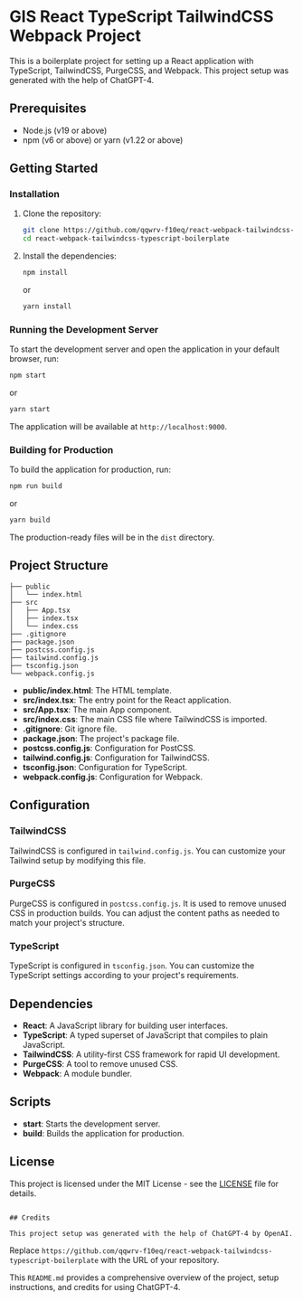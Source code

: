 # GIS React TypeScript TailwindCSS Webpack Project

This is a boilerplate project for setting up a React application with TypeScript, TailwindCSS, PurgeCSS, and Webpack. This project setup was generated with the help of ChatGPT-4.

## Prerequisites

- Node.js (v19 or above)
- npm (v6 or above) or yarn (v1.22 or above)

## Getting Started

### Installation

1. Clone the repository:

   ```sh
   git clone https://github.com/qqwrv-f10eq/react-webpack-tailwindcss-typescript-boilerplate
   cd react-webpack-tailwindcss-typescript-boilerplate
   ```

2. Install the dependencies:

   ```sh
   npm install
   ```

   or

   ```sh
   yarn install
   ```

### Running the Development Server

To start the development server and open the application in your default browser, run:

```sh
npm start
```

or

```sh
yarn start
```

The application will be available at `http://localhost:9000`.

### Building for Production

To build the application for production, run:

```sh
npm run build
```

or

```sh
yarn build
```

The production-ready files will be in the `dist` directory.

## Project Structure

```
├── public
│   └── index.html
├── src
│   ├── App.tsx
│   ├── index.tsx
│   └── index.css
├── .gitignore
├── package.json
├── postcss.config.js
├── tailwind.config.js
├── tsconfig.json
└── webpack.config.js
```

- **public/index.html**: The HTML template.
- **src/index.tsx**: The entry point for the React application.
- **src/App.tsx**: The main App component.
- **src/index.css**: The main CSS file where TailwindCSS is imported.
- **.gitignore**: Git ignore file.
- **package.json**: The project's package file.
- **postcss.config.js**: Configuration for PostCSS.
- **tailwind.config.js**: Configuration for TailwindCSS.
- **tsconfig.json**: Configuration for TypeScript.
- **webpack.config.js**: Configuration for Webpack.

## Configuration

### TailwindCSS

TailwindCSS is configured in `tailwind.config.js`. You can customize your Tailwind setup by modifying this file.

### PurgeCSS

PurgeCSS is configured in `postcss.config.js`. It is used to remove unused CSS in production builds. You can adjust the content paths as needed to match your project's structure.

### TypeScript

TypeScript is configured in `tsconfig.json`. You can customize the TypeScript settings according to your project's requirements.

## Dependencies

- **React**: A JavaScript library for building user interfaces.
- **TypeScript**: A typed superset of JavaScript that compiles to plain JavaScript.
- **TailwindCSS**: A utility-first CSS framework for rapid UI development.
- **PurgeCSS**: A tool to remove unused CSS.
- **Webpack**: A module bundler.

## Scripts

- **start**: Starts the development server.
- **build**: Builds the application for production.

## License

This project is licensed under the MIT License - see the [LICENSE](LICENSE) file for details.
```

## Credits

This project setup was generated with the help of ChatGPT-4 by OpenAI.
```

Replace `https://github.com/qqwrv-f10eq/react-webpack-tailwindcss-typescript-boilerplate` with the URL of your repository.

This `README.md` provides a comprehensive overview of the project, setup instructions, and credits for using ChatGPT-4.
